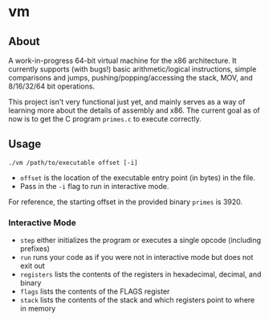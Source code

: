 # vm
## About
A work-in-progress 64-bit virtual machine for the x86 architecture. It currently supports (with bugs!) basic arithmetic/logical instructions, simple comparisons and jumps, pushing/popping/accessing the stack, MOV, and 8/16/32/64 bit operations.

This project isn't very functional just yet, and mainly serves as a way of learning more about the details of assembly and x86. The current goal as of now is to get the C program `primes.c` to execute correctly.

## Usage
```
./vm /path/to/executable offset [-i]
```
- `offset` is the location of the executable entry point (in bytes) in the file.
- Pass in the `-i` flag to run in interactive mode.

For reference, the starting offset in the provided binary `primes` is 3920.

### Interactive Mode
- `step` either initializes the program or executes a single opcode (including prefixes)
- `run` runs your code as if you were not in interactive mode but does not exit out
- `registers` lists the contents of the registers in hexadecimal, decimal, and binary
- `flags` lists the contents of the FLAGS register
- `stack` lists the contents of the stack and which registers point to where in memory
